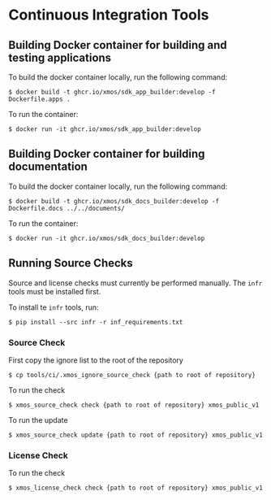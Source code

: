 # Continuous Integration Tools

## Building Docker container for building and testing applications

To build the docker container locally, run the following command:

    $ docker build -t ghcr.io/xmos/sdk_app_builder:develop -f Dockerfile.apps .

To run the container:

    $ docker run -it ghcr.io/xmos/sdk_app_builder:develop

## Building Docker container for building documentation

To build the docker container locally, run the following command:

    $ docker build -t ghcr.io/xmos/sdk_docs_builder:develop -f Dockerfile.docs ../../documents/

To run the container:

    $ docker run -it ghcr.io/xmos/sdk_docs_builder:develop

## Running Source Checks

Source and license checks must currently be performed manually.  The `infr` tools must be installed first.

To install te `infr` tools, run:

    $ pip install --src infr -r inf_requirements.txt

### Source Check

First copy the ignore list to the root of the repository

    $ cp tools/ci/.xmos_ignore_source_check {path to root of repository}

To run the check

    $ xmos_source_check check {path to root of repository} xmos_public_v1

To run the update 

    $ xmos_source_check update {path to root of repository} xmos_public_v1

### License Check

To run the check

    $ xmos_license_check check {path to root of repository} xmos_public_v1
